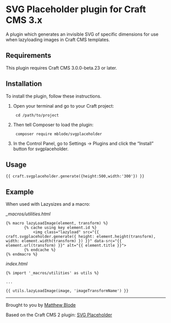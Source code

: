 # SVG Placeholder plugin for Craft CMS 3.x

A plugin which generates an invisible SVG of specific dimensions for use when lazyloading images in Craft CMS templates.

## Requirements

This plugin requires Craft CMS 3.0.0-beta.23 or later.

## Installation

To install the plugin, follow these instructions.

1. Open your terminal and go to your Craft project:

        cd /path/to/project

2. Then tell Composer to load the plugin:

        composer require mblode/svgplaceholder

3. In the Control Panel, go to Settings → Plugins and click the “Install” button for svgplaceholder.

## Usage

```
{{ craft.svgplaceholder.generate({height:500,width:'300'}) }}
```

## Example

When used with Lazysizes and a macro:

*_macros/utilities.html*
```
{% macro lazyLoadImage(element, transform) %}
        {% cache using key element.id %}
            <img class="lazyload" src="{{ craft.svgplaceholder.generate({ height: element.height(transform), width: element.width(transform) }) }}" data-src="{{ element.url(transform) }}" alt="{{ element.title }}">
        {% endcache %}
{% endmacro %}
```

*index.html*
```
{% import '_macros/utilities' as utils %}

...

{{ utils.lazyLoadImage(image, 'imageTransformName') }}
```

---

Brought to you by [Matthew Blode](https://matthewblode.com)

Based on the Craft CMS 2 plugin: [SVG Placeholder](https://github.com/daltonrooney/svgplaceholder)
